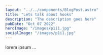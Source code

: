 ```yaml
---
layout: "../../components/BlogPost.astro"
title: "Lets talk about hooks"
description: "The description goes here"
pubDate: "Oct 07 2022"
heroImage: "/images/p1i1.jpg"
socialImage: "/images/p1i1.jpg"
---
```


lorem ipsum ...

